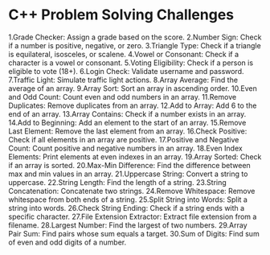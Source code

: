 # C++ Problem Solving Challenges

1.Grade Checker: Assign a grade based on the score.
2.Number Sign: Check if a number is positive, negative, or zero.
3.Triangle Type: Check if a triangle is equilateral, isosceles, or scalene.
4.Vowel or Consonant: Check if a character is a vowel or consonant.
5.Voting Eligibility: Check if a person is eligible to vote (18+).
6.Login Check: Validate username and password.
7.Traffic Light: Simulate traffic light actions.
8.Array Average: Find the average of an array.
9.Array Sort: Sort an array in ascending order.
10.Even and Odd Count: Count even and odd numbers in an array.
11.Remove Duplicates: Remove duplicates from an array.
12.Add to Array: Add 6 to the end of an array.
13.Array Contains: Check if a number exists in an array.
14.Add to Beginning: Add an element to the start of an array.
15.Remove Last Element: Remove the last element from an array.
16.Check Positive: Check if all elements in an array are positive.
17.Positive and Negative Count: Count positive and negative numbers in an array.
18.Even Index Elements: Print elements at even indexes in an array.
19.Array Sorted: Check if an array is sorted.
20.Max-Min Difference: Find the difference between max and min values in an array.
21.Uppercase String: Convert a string to uppercase.
22.String Length: Find the length of a string.
23.String Concatenation: Concatenate two strings.
24.Remove Whitespace: Remove whitespace from both ends of a string.
25.Split String into Words: Split a string into words.
26.Check String Ending: Check if a string ends with a specific character.
27.File Extension Extractor: Extract file extension from a filename.
28.Largest Number: Find the largest of two numbers.
29.Array Pair Sum: Find pairs whose sum equals a target.
30.Sum of Digits: Find sum of even and odd digits of a number.

